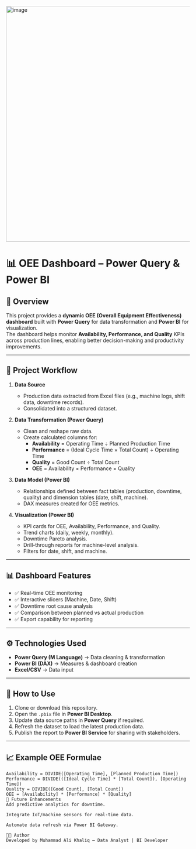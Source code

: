 <img width="1200" height="644" alt="image" src="https://github.com/user-attachments/assets/04c8dd71-c7ff-4785-bfd9-616a9dc60bac" />

# 📊 OEE Dashboard – Power Query & Power BI

## 🚀 Overview
This project provides a **dynamic OEE (Overall Equipment Effectiveness) dashboard** built with **Power Query** for data transformation and **Power BI** for visualization.  
The dashboard helps monitor **Availability, Performance, and Quality** KPIs across production lines, enabling better decision-making and productivity improvements.

---

## 📂 Project Workflow
1. **Data Source**  
   - Production data extracted from Excel files (e.g., machine logs, shift data, downtime records).  
   - Consolidated into a structured dataset.

2. **Data Transformation (Power Query)**  
   - Clean and reshape raw data.  
   - Create calculated columns for:  
     - **Availability** = Operating Time ÷ Planned Production Time  
     - **Performance** = (Ideal Cycle Time × Total Count) ÷ Operating Time  
     - **Quality** = Good Count ÷ Total Count  
     - **OEE** = Availability × Performance × Quality  

3. **Data Model (Power BI)**  
   - Relationships defined between fact tables (production, downtime, quality) and dimension tables (date, shift, machine).  
   - DAX measures created for OEE metrics.

4. **Visualization (Power BI)**  
   - KPI cards for OEE, Availability, Performance, and Quality.  
   - Trend charts (daily, weekly, monthly).  
   - Downtime Pareto analysis.  
   - Drill-through reports for machine-level analysis.  
   - Filters for date, shift, and machine.

---

## 📊 Dashboard Features
- ✅ Real-time OEE monitoring  
- ✅ Interactive slicers (Machine, Date, Shift)  
- ✅ Downtime root cause analysis  
- ✅ Comparison between planned vs actual production  
- ✅ Export capability for reporting  

---

## ⚙️ Technologies Used
- **Power Query (M Language)** → Data cleaning & transformation  
- **Power BI (DAX)** → Measures & dashboard creation  
- **Excel/CSV** → Data input  

---

## 📌 How to Use
1. Clone or download this repository.  
2. Open the `.pbix` file in **Power BI Desktop**.  
3. Update data source paths in **Power Query** if required.  
4. Refresh the dataset to load the latest production data.  
5. Publish the report to **Power BI Service** for sharing with stakeholders.  

---

## 📈 Example OEE Formulae
```DAX
Availability = DIVIDE([Operating Time], [Planned Production Time])
Performance = DIVIDE(([Ideal Cycle Time] * [Total Count]), [Operating Time])
Quality = DIVIDE([Good Count], [Total Count])
OEE = [Availability] * [Performance] * [Quality]
📅 Future Enhancements
Add predictive analytics for downtime.

Integrate IoT/machine sensors for real-time data.

Automate data refresh via Power BI Gateway.

👨‍💻 Author
Developed by Muhammad Ali Khaliq – Data Analyst | BI Developer
